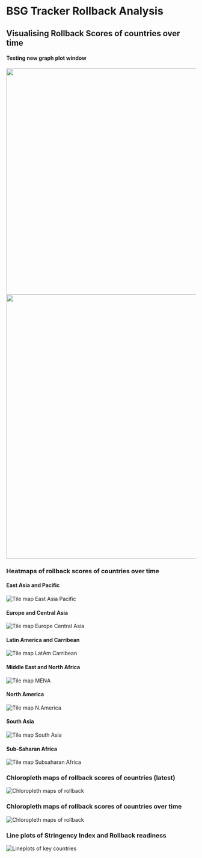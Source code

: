# BSG Tracker Rollback Analysis 

## Visualising Rollback Scores of countries over time 

<!---### Preliminary Analyses--->
<!---###Distribution of Rollback scores over time---> 

<!---######## 15th April 2020--->
<!---###![Rollback scores as of 15-04-2020](/graphs/rollback_hist2020-04-15.png)--->

<!---######## 29th April 2020--->
<!---###![Rollback scores as of 15-04-2020](/graphs/rollback_hist2020-04-29.png)--->

<!---######## 13th May 2020--->
<!---###![Rollback scores as of 15-04-2020](/graphs/rollback_hist2020-05-13.png)--->

<!---######## 27th May 2020--->
<!---###![Rollback scores as of 15-04-2020](/graphs/rollback_hist2020-05-27.png)--->

<!---######## 10th June 2020--->
<!---###![Rollback scores as of 15-04-2020](/graphs/rollback_hist2020-06-10.png)--->

<!---######## 24th June 2020--->
<!---###![Rollback scores as of 15-04-2020](/graphs/rollback_hist2020-06-24.png)--->


#### Testing new graph plot window
<!---[Scatter SI vs Rollback](/graphs/detail_scatterSIroll2020-06-28.png)--->

<img src="/graphs/detail_scatterSIroll_latest.png" width="600">

<!---[Scatter SI vs Rollback](/graphs/summary_scatterSIroll2020-06-28.png)--->

<img src="/graphs/gifs/scatterplot_fps2.gif" width="700" height = "700">

### Heatmaps of rollback scores of countries over time 
#### East Asia and Pacific 
![Tile map East Asia Pacific](./graphs/tilemap_latest_East_Asia_Pacific.png)

#### Europe and Central Asia
![Tile map Europe Central Asia](./graphs/tilemap_latest_Europe_Central_Asia.png)

#### Latin America and Carribean
![Tile map LatAm Carribean](./graphs/tilemap_latest_Latin_America_Caribbean.png)

#### Middle East and North Africa
![Tile map MENA](./graphs/tilemap_latest_Middle_East_North_Africa.png)

#### North America
![Tile map N.America](./graphs/tilemap_latest_North_America.png)

#### South Asia
![Tile map South Asia](./graphs/tilemap_latest_South_Asia.png)

#### Sub-Saharan Africa
![Tile map Subsaharan Africa](./graphs/tilemap_latest_sub_Saharan_Africa.png)

### Chloropleth maps of rollback scores of countries (latest)

![Chloropleth maps of rollback](./graphs/dailychloropleth_latest.png)

### Chloropleth maps of rollback scores of countries over time

![Chloropleth maps of rollback](./graphs/chloropleth_latest.png)

### Line plots of Stringency Index and Rollback readiness

![Lineplots of key countries](./graphs/lineplot_latest.png)
